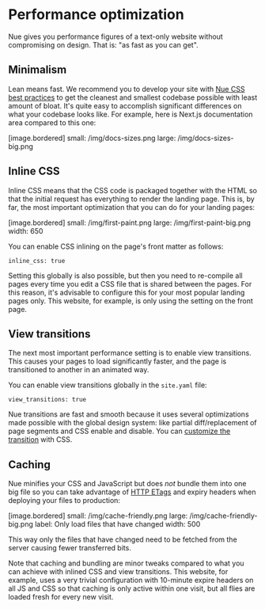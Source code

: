 
# Performance optimization
Nue gives you performance figures of a text-only website without compromising on design. That is: "as fast as you can get".

## Minimalism
Lean means fast. We recommend you to develop your site with [Nue CSS best practices](css-best-practices.html) to get the cleanest and smallest codebase possible with least amount of bloat. It's quite easy to accomplish significant differences on what your codebase looks like. For example, here is Next.js documentation area compared to this one:

[image.bordered]
  small: /img/docs-sizes.png
  large: /img/docs-sizes-big.png



## Inline CSS
Inline CSS means that the CSS code is packaged together with the HTML so that the initial request has everything to render the landing page. This is, by far, the most important optimization that you can do for your landing pages:

[image.bordered]
  small: /img/first-paint.png
  large: /img/first-paint-big.png
  width: 650

You can enable CSS inlining on the page's front matter as follows:

```
inline_css: true
```

Setting this globally is also possible, but then you need to re-compile all pages every time you edit a CSS file that is shared between the pages. For this reason, it's advisable to configure this for your most popular landing pages only. This website, for example, is only using the setting on the front page.


## View transitions
The next most important performance setting is to enable view transitions.
This causes your pages to load significantly faster, and the page is transitioned to another in an animated way.

You can enable view transitions globally in the `site.yaml` file:

```
view_transitions: true
```

Nue transitions are fast and smooth because it uses several optimizations made possible with the global design system: like partial diff/replacement of page segments and CSS enable and disable. You can [customize the transition](reactivity.html#view-transitions) with CSS.


## Caching
Nue minifies your CSS and JavaScript but does *not* bundle them into one big file so you can take advantage of [HTTP ETags](//developer.mozilla.org/en-US/docs/Web/HTTP/Headers/ETag) and expiry headers when deploying your files to production:

[image.bordered]
  small: /img/cache-friendly.png
  large: /img/cache-friendly-big.png
  label: Only load files that have changed
  width: 500

This way only the files that have changed need to be fetched from the server causing fewer transferred bits.

Note that caching and bundling are minor tweaks compared to what you can achieve with inlined CSS and view transitions. This website, for example, uses a very trivial configuration with 10-minute expire headers on all JS and CSS so that caching is only active within one visit, but all flies are loaded fresh for every new visit.


